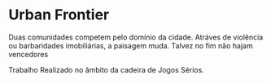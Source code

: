 # Urban Frontier

Duas comunidades competem pelo domínio da cidade.
Atráves de violência ou barbaridades imobiliárias, a paisagem muda.
Talvez no fim não hajam vencedores

Trabalho Realizado no âmbito da cadeira de Jogos Sérios.